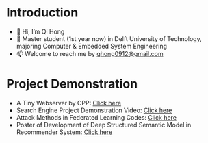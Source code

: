 # Introduction
- 👋 Hi, I’m Qi Hong
- 👀 Master student (1st year now) in Delft University of Technology, majoring Computer & Embedded System Engineering
- 📫 Welcome to reach me by qhong0912@gmail.com
# Project Demonstration
- A Tiny Webserver by CPP: [Click here](https://github.com/KyonQi/MyWebServer)
- Search Engine Project Demonstration Video: [Click here](https://youtu.be/fWR75BP1nbo)
- Attack Methods in Federated Learning Codes: [Click here](https://github.com/KyonQi/Simulating-Ring-AllReduce)
- Poster of Development of Deep Structured Semantic Model in Recommender System: [Click here](https://github.com/KyonQi/RecommendationSystem)

<!---
![:KyonQi](https://count.getloli.com/get/@:KyonQi?theme=asoul)
KyonQi/KyonQi is a ✨ special ✨ repository because its `README.md` (this file) appears on your GitHub profile.
You can click the Preview link to take a look at your changes.
--->
